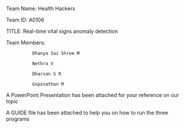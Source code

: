 Team Name: Health Hackers

Team ID: A0106

TITLE: Real-time vital signs anomaly detection

Team Members: 
              
              Dhanya Sai Shree M

              Nethra V
              
              Dharsan S R
              
              Gopinathan M
              

A PowerPoint Presentation has been attached for your reference on our topic

A GUIDE file has been attached to help you on how to run the three programs
